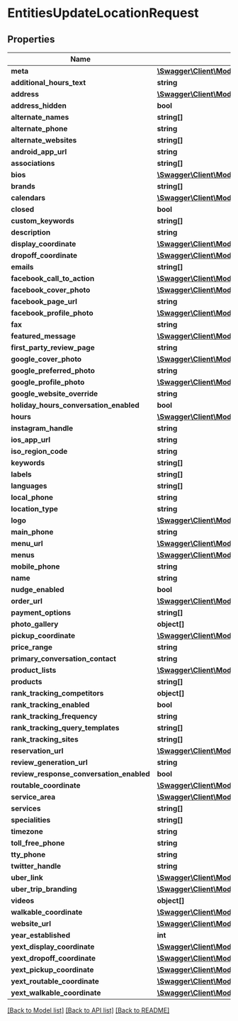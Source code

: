 # EntitiesUpdateLocationRequest

## Properties
Name | Type | Description | Notes
------------ | ------------- | ------------- | -------------
**meta** | [**\Swagger\Client\Model\Meta**](Meta.md) |  | 
**additional_hours_text** | **string** |  | 
**address** | [**\Swagger\Client\Model\Address**](Address.md) |  | 
**address_hidden** | **bool** |  | 
**alternate_names** | **string[]** |  | 
**alternate_phone** | **string** |  | 
**alternate_websites** | **string[]** |  | 
**android_app_url** | **string** |  | 
**associations** | **string[]** |  | 
**bios** | [**\Swagger\Client\Model\Bios**](Bios.md) |  | 
**brands** | **string[]** |  | 
**calendars** | [**\Swagger\Client\Model\Calendars**](Calendars.md) |  | 
**closed** | **bool** |  | 
**custom_keywords** | **string[]** |  | 
**description** | **string** |  | 
**display_coordinate** | [**\Swagger\Client\Model\DisplayCoordinate**](DisplayCoordinate.md) |  | 
**dropoff_coordinate** | [**\Swagger\Client\Model\DropoffCoordinate**](DropoffCoordinate.md) |  | 
**emails** | **string[]** |  | 
**facebook_call_to_action** | [**\Swagger\Client\Model\FacebookCallToAction**](FacebookCallToAction.md) |  | 
**facebook_cover_photo** | [**\Swagger\Client\Model\FacebookCoverPhoto**](FacebookCoverPhoto.md) |  | 
**facebook_page_url** | **string** |  | 
**facebook_profile_photo** | [**\Swagger\Client\Model\FacebookProfilePhoto**](FacebookProfilePhoto.md) |  | 
**fax** | **string** |  | 
**featured_message** | [**\Swagger\Client\Model\FeaturedMessage**](FeaturedMessage.md) |  | 
**first_party_review_page** | **string** |  | 
**google_cover_photo** | [**\Swagger\Client\Model\GoogleCoverPhoto**](GoogleCoverPhoto.md) |  | 
**google_preferred_photo** | **string** |  | 
**google_profile_photo** | [**\Swagger\Client\Model\GoogleProfilePhoto**](GoogleProfilePhoto.md) |  | 
**google_website_override** | **string** |  | 
**holiday_hours_conversation_enabled** | **bool** |  | 
**hours** | [**\Swagger\Client\Model\Hours**](Hours.md) |  | 
**instagram_handle** | **string** |  | 
**ios_app_url** | **string** |  | 
**iso_region_code** | **string** |  | 
**keywords** | **string[]** |  | 
**labels** | **string[]** |  | 
**languages** | **string[]** |  | 
**local_phone** | **string** |  | 
**location_type** | **string** |  | 
**logo** | [**\Swagger\Client\Model\Logo**](Logo.md) |  | 
**main_phone** | **string** |  | 
**menu_url** | [**\Swagger\Client\Model\MenuUrl**](MenuUrl.md) |  | 
**menus** | [**\Swagger\Client\Model\Menus**](Menus.md) |  | 
**mobile_phone** | **string** |  | 
**name** | **string** |  | 
**nudge_enabled** | **bool** |  | 
**order_url** | [**\Swagger\Client\Model\OrderUrl**](OrderUrl.md) |  | 
**payment_options** | **string[]** |  | 
**photo_gallery** | **object[]** |  | 
**pickup_coordinate** | [**\Swagger\Client\Model\PickupCoordinate**](PickupCoordinate.md) |  | 
**price_range** | **string** |  | 
**primary_conversation_contact** | **string** |  | 
**product_lists** | [**\Swagger\Client\Model\ProductLists**](ProductLists.md) |  | 
**products** | **string[]** |  | 
**rank_tracking_competitors** | **object[]** |  | 
**rank_tracking_enabled** | **bool** |  | 
**rank_tracking_frequency** | **string** |  | 
**rank_tracking_query_templates** | **string[]** |  | 
**rank_tracking_sites** | **string[]** |  | 
**reservation_url** | [**\Swagger\Client\Model\ReservationUrl**](ReservationUrl.md) |  | 
**review_generation_url** | **string** |  | 
**review_response_conversation_enabled** | **bool** |  | 
**routable_coordinate** | [**\Swagger\Client\Model\RoutableCoordinate**](RoutableCoordinate.md) |  | 
**service_area** | [**\Swagger\Client\Model\ServiceArea**](ServiceArea.md) |  | 
**services** | **string[]** |  | 
**specialities** | **string[]** |  | 
**timezone** | **string** |  | 
**toll_free_phone** | **string** |  | 
**tty_phone** | **string** |  | 
**twitter_handle** | **string** |  | 
**uber_link** | [**\Swagger\Client\Model\UberLink**](UberLink.md) |  | 
**uber_trip_branding** | [**\Swagger\Client\Model\UberTripBranding**](UberTripBranding.md) |  | 
**videos** | **object[]** |  | 
**walkable_coordinate** | [**\Swagger\Client\Model\WalkableCoordinate**](WalkableCoordinate.md) |  | 
**website_url** | [**\Swagger\Client\Model\WebsiteUrl**](WebsiteUrl.md) |  | 
**year_established** | **int** |  | 
**yext_display_coordinate** | [**\Swagger\Client\Model\YextDisplayCoordinate**](YextDisplayCoordinate.md) |  | 
**yext_dropoff_coordinate** | [**\Swagger\Client\Model\YextDropoffCoordinate**](YextDropoffCoordinate.md) |  | 
**yext_pickup_coordinate** | [**\Swagger\Client\Model\YextPickupCoordinate**](YextPickupCoordinate.md) |  | 
**yext_routable_coordinate** | [**\Swagger\Client\Model\YextRoutableCoordinate**](YextRoutableCoordinate.md) |  | 
**yext_walkable_coordinate** | [**\Swagger\Client\Model\YextWalkableCoordinate**](YextWalkableCoordinate.md) |  | 

[[Back to Model list]](../README.md#documentation-for-models) [[Back to API list]](../README.md#documentation-for-api-endpoints) [[Back to README]](../README.md)


